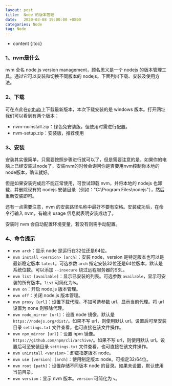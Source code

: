 ```yaml
---
layout: post
title:  Node 的版本管理
date:   2020-03-08 19:00:00 +0800
categories: Node
tag: Node
---
```


* content
{:toc}

### 1、nvm是什么
    
nvm 全名 node.js version management，顾名思义是一个 nodejs 的版本管理工具。通过它可以安装和切换不同版本的 nodejs。下面列出下载、安装及使用方法。

### 2、下载
    
可在点此在[github](https://www.cnblogs.com/gaozejie/p/10689742.html)上下载最新版本，本次下载安装的是 windows 版本。打开网址我们可以看到有两个版本：

- nvm-noinstall.zip：绿色免安装版，但使用时需进行配置。
- nvm-setup.zip：安装版，推荐使用

### 3、安装

安装其实很简单，只需要按照步骤进行就可以了，但是需要注意的是，如果你的电脑上已经安装过node了，安装nvm的时候会询问你是否要用nvm控制你本地的node版本，确认就好。

但是如果安装完成后不能正常使用，可尝试卸载 nvm，并将本地的 nodejs 也卸载，并删除现有的 nodejs 安装目录（例如："C:\Program Files\nodejs"），然后重新安装即可。

还有一点需要注意，nvm 的安装路径名称中最好不要有空格。安装成功后，在命令行输入 nvm，有输出 usage 信息就表明安装成功了。

安装时 nvm 会自动配置环境变量，若没有则需手动配置。

### 4、命令提示

- `nvm arch`：显示 node 是运行在32位还是64位。
- `nvm install <version> [arch]`：安装 node，version 是特定版本也可以是最新稳定版本 `latest`。可选参数 `arch` 指定安装32位还是64位版本，默认是系统位数。可以添加 `--insecure` 绕过远程服务器的SSL。
- `nvm list [available]`：显示已安装的列表。可选参数 `available`，显示可安装的所有版本。`list` 可简化为ls。
- `nvm on`：开启 node.js 版本管理。
- `nvm off`：关闭 node.js 版本管理。
- `nvm proxy [url]`：设置下载代理。不加可选参数 url，显示当前代理。将 url 设置为 none 则移除代理。
- `nvm node_mirror [url]`：设置 node 镜像。默认是 `https://nodejs.org/dist/`。如果不写 url，则使用默认 url。设置后可至安装目录 `settings.txt` 文件查看，也可直接在该文件操作。
- `nvm npm_mirror [url]`：设置 npm 镜像。`https://github.com/npm/cli/archive/`。如果不写 url，则使用默认 url。设置后可至安装目录 `settings.txt` 文件查看，也可直接在该文件操作。
- `nvm uninstall <version>`：卸载指定版本 node。
- `nvm use [version] [arch]`：使用制定版本 node。可指定32/64位。
- `nvm root [path]`：设置存储不同版本 node 的目录。如果未设置，默认使用当前目录。
- `nvm version`：显示 nvm 版本。`version` 可简化为 `v`。
